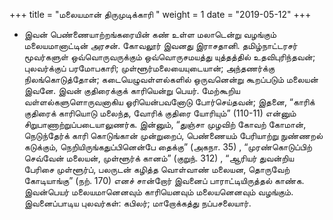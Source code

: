 ﻿+++
title = "மலையமான் திருமுடிக்காரி  "
weight = 1
date = "2019-05-12"
+++


-  இவன் பெண்ணையாற்றங்கரையின் கண் உள்ள மலாடென்று வழங்கும் மலையமானாட்டின் அரசன். கோவலூர் இவனது இராசதானி. தமிழ்நாட்டரசர் மூவர்களுள் ஒவ்வொருவருக்கும் ஒவ்வொருசமயத்து யுத்தத்தில் உதவிபுரிந்தவன்; புலவர்க்குப் பரமோபகாரி; முள்ளூர்மலையையுடையான்; அந்தணர்க்கு நிலங்கொடுத்தோன்; கடையெழுவள்ளல்களில் ஒருவனென்று கூறப்படும் மலையன் இவனே. இவன் குதிரைக்குக் காரியென்று பெயர். மேற்கூறிய வள்ளல்களுளொருவனாகிய ஓரியென்பவனோடு போர்செய்தவன்; இதனை, “காரிக் குதிரைக் காரியொடு மலைந்த, வோரிக் குதிரை யோரியும்” (110-11)  என்னும் சிறுபாணாற்றுப்படையாலுணர்க. இன்னும், “துஞ்சா முழவிற் கோவற் கோமான், நெடுந்தேர்க் காரி கொடுங்கான் முன்றுறைப், பெண்ணையம் பேரியாற்று நுண்ணறல் கடுக்கும், நெறியிருங்கதுப்பினென்பே தைக்கு” (அகநா. 35) , “முரண்கொடுப்பிற் செவ்வேன் மலையன், முள்ளூர்க் கானம்” (குறுந். 312) , “ஆரியர் துவன்றிய பேரிசை முள்ளூர்ப், பலருடன் கழித்த வொள்வாண் மலையன, தொருவேற் கோடியாங்கு” (நற். 170)  எனச் சான்றோர் இவனைப் பாராட்டியிருத்தல் காண்க. இவன்பெயர் மலையமானெனவும் காரியெனவும் மலையனெனவும் வழங்கும். இவனைப்பாடிய புலவர்கள்: கபிலர்; மாறோக்கத்து நப்பசலையார். 
  
